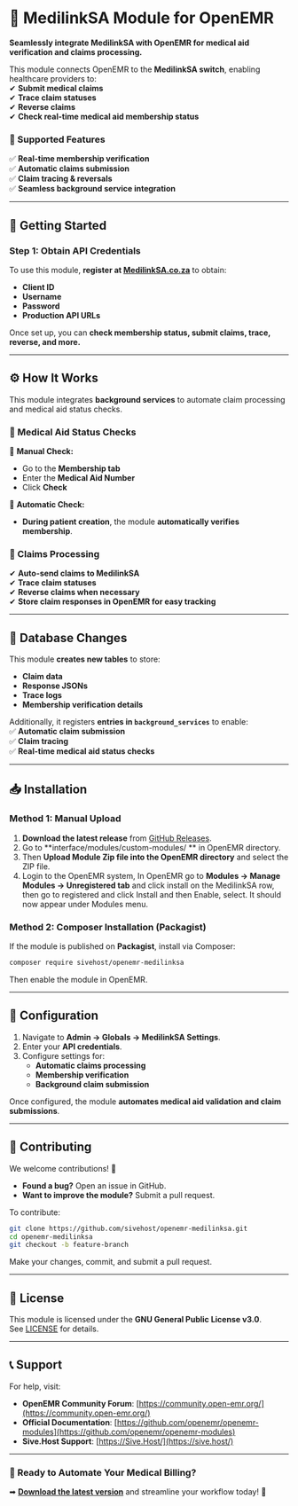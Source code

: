 # **📌 MedilinkSA Module for OpenEMR**
**Seamlessly integrate MedilinkSA with OpenEMR for medical aid verification and claims processing.**  

This module connects OpenEMR to the **MedilinkSA switch**, enabling healthcare providers to:  
✔ **Submit medical claims**  
✔ **Trace claim statuses**  
✔ **Reverse claims**  
✔ **Check real-time medical aid membership status**  

### **📡 Supported Features**
✅ **Real-time membership verification**  
✅ **Automatic claims submission**  
✅ **Claim tracing & reversals**  
✅ **Seamless background service integration**  

---

## **🚀 Getting Started**
### **Step 1: Obtain API Credentials**
To use this module, **register at [MedilinkSA.co.za](https://medilinksa.co.za)** to obtain:  
- **Client ID**
- **Username**
- **Password**
- **Production API URLs**

Once set up, you can **check membership status, submit claims, trace, reverse, and more.**  

---

## **⚙️ How It Works**
This module integrates **background services** to automate claim processing and medical aid status checks.

### **🏥 Medical Aid Status Checks**
🔹 **Manual Check:**  
- Go to the **Membership tab**  
- Enter the **Medical Aid Number**  
- Click **Check**

🔹 **Automatic Check:**  
- **During patient creation**, the module **automatically verifies membership**.

### **📨 Claims Processing**
✔ **Auto-send claims to MedilinkSA**  
✔ **Trace claim statuses**  
✔ **Reverse claims when necessary**  
✔ **Store claim responses in OpenEMR for easy tracking**  

---

## **📄 Database Changes**
This module **creates new tables** to store:
- **Claim data**
- **Response JSONs**
- **Trace logs**
- **Membership verification details**

Additionally, it registers **entries in `background_services`** to enable:  
✅ **Automatic claim submission**  
✅ **Claim tracing**  
✅ **Real-time medical aid status checks**  

---

## **📥 Installation**
### **Method 1: Manual Upload**
1. **Download the latest release** from [GitHub Releases](https://github.com/sivehost/openemr-medilinksa/releases).
2. Go to **interface/modules/custom-modules/ ** in OpenEMR directory.
3. Then **Upload Module Zip file into the OpenEMR directory** and select the ZIP file.
4. Login to the OpenEMR system, In OpenEMR go to  **Modules -> Manage Modules -> Unregistered tab** and click install on the MedilinkSA row, then go to registered and click Install and then Enable, select. It should now appear under Modules menu.

### **Method 2: Composer Installation (Packagist)**
If the module is published on **Packagist**, install via Composer:
```bash
composer require sivehost/openemr-medilinksa
```
Then enable the module in OpenEMR.

---

## **🔧 Configuration**
1. Navigate to **Admin → Globals → MedilinkSA Settings**.
2. Enter your **API credentials**.
3. Configure settings for:
   - **Automatic claims processing**
   - **Membership verification**
   - **Background claim submission**  

Once configured, the module **automates medical aid validation and claim submissions**.

---

## **🤝 Contributing**
We welcome contributions! 🚀  
- **Found a bug?** Open an issue in GitHub.  
- **Want to improve the module?** Submit a pull request.  

To contribute:  
```bash
git clone https://github.com/sivehost/openemr-medilinksa.git
cd openemr-medilinksa
git checkout -b feature-branch
```
Make your changes, commit, and submit a pull request.

---

## **📜 License**
This module is licensed under the **GNU General Public License v3.0**.  
See [LICENSE](https://github.com/sivehost/openemr-medilinksa/blob/main/LICENSE) for details.

---

## **📞 Support**
For help, visit:  
- **OpenEMR Community Forum**: [https://community.open-emr.org/](https://community.open-emr.org/)  
- **Official Documentation**: [https://github.com/openemr/openemr-modules](https://github.com/openemr/openemr-modules)  
- **Sive.Host Support**: [https://Sive.Host/](https://sive.host/)
---

### **📢 Ready to Automate Your Medical Billing?**
➡ **[Download the latest version](https://github.com/sivehost/openemr-medilinksa/releases)** and streamline your workflow today! 🚀  

